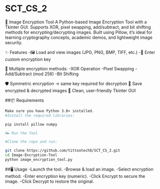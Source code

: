# SCT_CS_2
🔐 Image Encryption Tool
 A Python-based Image Encryption Tool with a Tkinter GUI. Supports XOR, pixel swapping, add/subtract, and bit shifting methods for encrypting/decrypting images. Built using Pillow, it’s ideal for learning cryptography concepts, academic demos, and lightweight image security.

✨ Features
 -🖼️ Load and view images (JPG, PNG, BMP, TIFF, etc.)
 -🔑 Enter custom encryption key

🔄 Multiple encryption methods:
 -XOR Operation
 -Pixel Swapping
 -Add/Subtract (mod 256)
 -Bit Shifting

🛡️ Symmetric encryption → same key required for decryption
💾 Save encrypted & decrypted images
🎨 Clean, user-friendly Tkinter GUI

##📦 Requirements
```bash
Make sure you have Python 3.8+ installed.
#Install the required libraries:

pip install pillow numpy

#▶️ Run the Tool

#Clone the repo and run:

git clone https://github.com/tittootech8/SCT_CS_2.git
cd Image-Encryption-Tool
python image_encryption_tool.py

```

##🖥️ Usage
-Launch the tool.
-Browse & load an image.
-Select encryption method.
-Enter encryption key (numeric).
-Click Encrypt to secure the image.
-Click Decrypt to restore the original.
